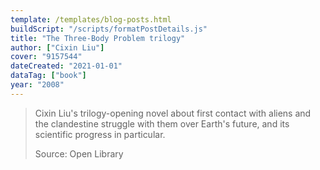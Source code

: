 ```yaml
---
template: /templates/blog-posts.html
buildScript: "/scripts/formatPostDetails.js"
title: "The Three-Body Problem trilogy"
author: ["Cixin Liu"]
cover: "9157544"
dateCreated: "2021-01-01"
dataTag: ["book"]
year: "2008"
---
```


> Cixin Liu's trilogy-opening novel about first contact with aliens and the clandestine struggle with them over Earth's future, and its scientific progress in particular.
>
> Source: Open Library
